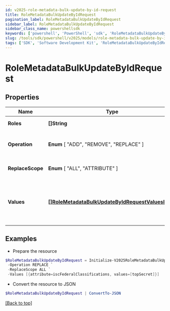 ```yaml
---
id: v2025-role-metadata-bulk-update-by-id-request
title: RoleMetadataBulkUpdateByIdRequest
pagination_label: RoleMetadataBulkUpdateByIdRequest
sidebar_label: RoleMetadataBulkUpdateByIdRequest
sidebar_class_name: powershellsdk
keywords: ['powershell', 'PowerShell', 'sdk', 'RoleMetadataBulkUpdateByIdRequest', 'V2025RoleMetadataBulkUpdateByIdRequest'] 
slug: /tools/sdk/powershell/v2025/models/role-metadata-bulk-update-by-id-request
tags: ['SDK', 'Software Development Kit', 'RoleMetadataBulkUpdateByIdRequest', 'V2025RoleMetadataBulkUpdateByIdRequest']
---
```



# RoleMetadataBulkUpdateByIdRequest

## Properties

Name | Type | Description | Notes
------------ | ------------- | ------------- | -------------
**Roles** | **[]String** | Roles' Id to be updated | [required]
**Operation** |  **Enum** [  "ADD",    "REMOVE",    "REPLACE" ] | The operation to be performed | [required]
**ReplaceScope** |  **Enum** [  "ALL",    "ATTRIBUTE" ] | The choice of update scope. | [optional] 
**Values** | [**[]RoleMetadataBulkUpdateByIdRequestValuesInner**](role-metadata-bulk-update-by-id-request-values-inner) | The metadata to be updated, including attribute key and value. | [required]

## Examples

- Prepare the resource
```powershell
$RoleMetadataBulkUpdateByIdRequest = Initialize-V2025RoleMetadataBulkUpdateByIdRequest  -Roles [b1db89554cfa431cb8b9921ea38d9367] `
 -Operation REPLACE `
 -ReplaceScope ALL `
 -Values [{attribute=iscFederalClassifications, values=[topSecret]}]
```

- Convert the resource to JSON
```powershell
$RoleMetadataBulkUpdateByIdRequest | ConvertTo-JSON
```


[[Back to top]](#) 

